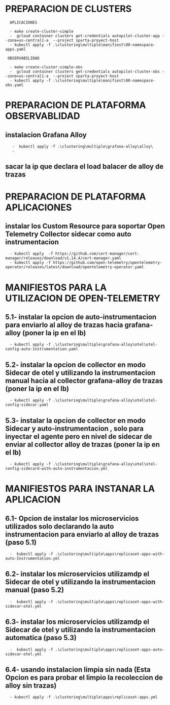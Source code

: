 

# PREPARACION DE CLUSTERS


````
  APLICACIONES

  - make create-cluster-simple 
  -  gcloud container clusters get-credentials autopilot-cluster-app --zone=us-central1-a  --project sparta-proyect-host
  - kubectl apply -f .\clustering\multiple\manifiest\00-namespace-apps.yaml

 OBSERVABILIDAD

  - make create-cluster-simple-obs 
  -  gcloud container clusters get-credentials autopilot-cluster-obs --zone=us-central1-a  --project sparta-proyect-host
  - kubectl apply -f .\clustering\multiple\manifiest\00-namespace-obs.yaml
```` 
 


# PREPARACION DE PLATAFORMA OBSERVABLIDAD


##  instalacion Grafana Alloy

````
   -  kubectl apply -f .\clustering\multiple\grafana-alloy\alloy\
   -  
````

## sacar la ip que declara el load balacer de alloy de trazas

# PREPARACION DE PLATAFORMA APLICACIONES


##  instalar los Custom Resource para soportar Open Telemetry Collector sidecar como auto instrumentacion

````
  - kubectl apply  -f https://github.com/cert-manager/cert-manager/releases/download/v1.14.4/cert-manager.yaml
  - kubectl apply -f https://github.com/open-telemetry/opentelemetry-operator/releases/latest/download/opentelemetry-operator.yaml
````

# MANIFIESTOS PARA LA UTILIZACION DE OPEN-TELEMETRY

## 5.1- instalar la opcion de auto-instrumentacion para enviarlo al alloy de trazas hacia grafana-alloy (poner la ip en el lb)

````
  - kubectl apply -f .\clustering\multiple\grafana-alloy\otel\otel-config-auto-Instrumentation.yaml
````

## 5.2- instalar la opcion de collector en modo Sidecar de otel y utilizando la instrumentacion manual hacia al collector grafana-alloy de trazas (poner la ip en el lb)

````
  - kubectl apply -f .\clustering\multiple\grafana-alloy\otel\otel-config-sidecar.yaml
````

## 5.3- instalar la opcion de collector en modo Sidecar y auto-instrumentacion , solo para inyectar el agente pero en nivel de sidecar de enviar al collector alloy de trazas (poner la ip en el lb) 

````
  - kubectl apply -f .\clustering\multiple\grafana-alloy\otel\otel-config-sidecard-with-auto-instrumentacion.yml
````

# MANIFIESTOS PARA INSTANAR LA APLICACION

## 6.1- Opcion de instalar los microservicios utilizados solo declarando la auto instrumentacion para enviarlo al alloy de trazas (paso 5.1)
````
  -  kubectl apply -f .\clustering\multiple\apps\replicaset-apps-with-auto-Instrumentation.yml 

````
## 6.2- instalar los microservicios utilizamdp el Sidecar de otel y utilizando la instrumentacion manual (paso 5.2)
````
  -  kubectl apply -f .\clustering\multiple\apps\replicaset-apps-with-sidecar-otel.yml 

````
## 6.3- instalar los microservicios utilizamdp el Sidecar de otel y utilizando la instrumentacion automatica (paso 5.3)
````
  -  kubectl apply -f .\clustering\multiple\apps\replicaset-apps-auto-sidecar-otel.yml 

````
## 6.4- usando instalacion limpia sin nada  (Esta Opcion es para probar el limpio la recoleccion de alloy sin trazas) 
````
  - kubectl apply -f .\clustering\multiple\apps\replicaset-apps.yml 

```` 
